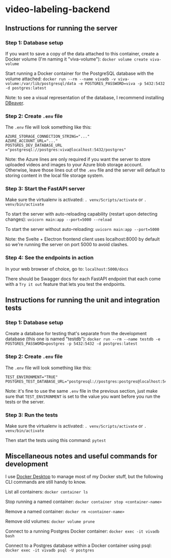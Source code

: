 # video-labeling-backend

## Instructions for running the server

### Step 1: Database setup

If you want to save a copy of the data attached to this container, create a Docker volume (I'm naming it "viva-volume"): `docker volume create viva-volume`

Start running a Docker container for the PostgreSQL database with the volume attached: `docker run --rm --name vivadb -v viva-volume:/var/lib/postgresql/data -e POSTGRES_PASSWORD=viva -p 5432:5432 -d postgres:latest`

Note: to see a visual representation of the database, I recommend installing [DBeaver](https://dbeaver.io/).

### Step 2: Create `.env` file

The `.env` file will look something like this:

```
AZURE_STORAGE_CONNECTION_STRING="..."
AZURE_ACCOUNT_URL="..."
POSTGRES_DEV_DATABASE_URL ="postgresql://postgres:viva@localhost:5432/postgres"
```

Note: the Azure lines are only required if you want the server to store uploaded videos and images to your Azure blob storage account. Otherwise, leave those lines out of the `.env` file and the server will default to storing content in the local file storage system.

### Step 3: Start the FastAPI server

Make sure the virtualenv is activated: `. venv/Scripts/activate` or `. venv/bin/activate`

To start the server with auto-reloading capability (restart upon detecting changes): `uvicorn main:app --port=5000 --reload`

To start the server without auto-reloading: `uvicorn main:app --port=5000`

Note: the Svelte + Electron frontend client uses localhost:8000 by default so we're running the server on port 5000 to avoid clashes.

### Step 4: See the endpoints in action

In your web browser of choice, go to: `localhost:5000/docs`

There should be Swagger docs for each FastAPI endpoint that each come with a `Try it out` feature that lets you test the endpoints.



## Instructions for running the unit and integration tests

### Step 1: Database setup

Create a database for testing that's separate from the development database (this one is named "testdb"): `docker run --rm --name testdb -e POSTGRES_PASSWORD=postgres -p 5432:5432 -d postgres:latest`

### Step 2: Create `.env` file

The `.env` file will look something like this:

```
TEST_ENVIRONMENT="TRUE"
POSTGRES_TEST_DATABASE_URL="postgresql://postgres:postgres@localhost:5432/postgres"
```

Note: it's fine to use the same `.env` file in the previous section, just make sure that `TEST_ENVIRONMENT` is set to the value you want before you run the tests or the server.

### Step 3: Run the tests

Make sure the virtualenv is activated: `. venv/Scripts/activate` or `. venv/bin/activate`

Then start the tests using this command: `pytest`


## Miscellaneous notes and useful commands for development

I use [Docker Desktop](https://www.docker.com/products/docker-desktop/) to manage most of my Docker stuff, but the following CLI commands are still handy to know.

List all containers: `docker container ls`

Stop running a named container: `docker container stop <container-name>`

Remove a named container: `docker rm <container-name>`

Remove old volumes: `docker volume prune`

Connect to a running Postgres Docker container: `docker exec -it vivadb bash`

Connect to a Postgres database within a Docker container using psql: `docker exec -it vivadb psql -U postgres`

